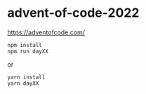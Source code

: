 # advent-of-code-2022

<https://adventofcode.com/>

```
npm install
npm run dayXX
```

or

```
yarn install
yarn dayXX
```